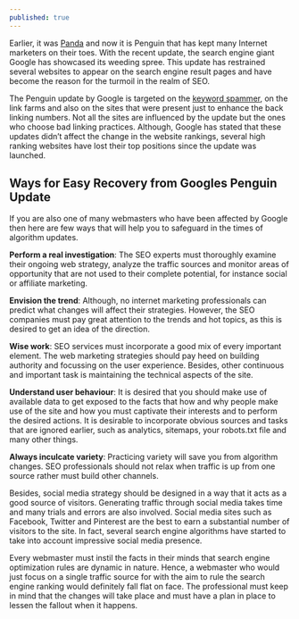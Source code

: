```yaml
---
published: true
---
```

Earlier, it was [Panda](https://en.wikipedia.org/wiki/Google_Panda) and now it is Penguin that has kept many Internet marketers on their toes. With the recent update, the search engine giant Google has showcased its weeding spree. This update has restrained several websites to appear on the search engine result pages and have become the reason for the turmoil in the realm of SEO.

The Penguin update by Google is targeted on the [keyword spammer](https://en.ryte.com/wiki/Keyword_Stuffing), on the link farms and also on the sites that were present just to enhance the back linking numbers. Not all the sites are influenced by the update but the ones who choose bad linking practices. Although, Google has stated that these updates didn’t affect the change in the website rankings, several high ranking websites have lost their top positions since the update was launched.

## Ways for Easy Recovery from Googles Penguin Update

If you are also one of many webmasters who have been affected by Google then here are few ways that will help you to safeguard in the times of algorithm updates.

**Perform a real investigation**: The SEO experts must thoroughly examine their ongoing web strategy, analyze the traffic sources and monitor areas of opportunity that are not used to their complete potential, for instance social or affiliate marketing.

**Envision the trend**: Although, no internet marketing professionals can predict what changes will affect their strategies. However, the SEO companies must pay great attention to the trends and hot topics, as this is desired to get an idea of the direction.

**Wise work**: SEO services must incorporate a good mix of every important element. The web marketing strategies should pay heed on building authority and focussing on the user experience. Besides, other continuous and important task is maintaining the technical aspects of the site.

**Understand user behaviour**: It is desired that you should make use of available data to get exposed to the facts that how and why people make use of the site and how you must captivate their interests and to perform the desired actions. It is desirable to incorporate obvious sources and tasks that are ignored earlier, such as analytics, sitemaps, your robots.txt file and many other things.

**Always inculcate variety**: Practicing variety will save you from algorithm changes. SEO professionals should not relax when traffic is up from one source  rather must build other channels.

Besides, social media strategy should be designed in a way that it acts as a good source of visitors. Generating traffic through social media takes time and many trials and errors are also involved. Social media sites such as Facebook, Twitter and Pinterest are the best to earn a substantial number of visitors to the site. In fact, several search engine algorithms have started to take into account impressive social media presence.

Every webmaster must instil the facts in their minds that search engine optimization rules are dynamic in nature. Hence, a webmaster who would just focus on a single traffic source for with the aim to rule the search engine ranking would definitely fall flat on face. The professional must keep in mind that the changes will take place and must have a plan in place to lessen the fallout when it happens.
